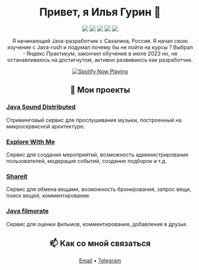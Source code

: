 <h1 align="center">Привет, я Илья Гурин 👋</h1>

<p align="center">
  <img src="https://img.shields.io/badge/-Java-red?style=flat-square&logo=java" />
  <img src="https://img.shields.io/badge/-Spring-green?style=flat-square&logo=spring" />
  <img src="https://img.shields.io/badge/-PostgreSQL-blue?style=flat-square&logo=postgresql" />
  <img src="https://img.shields.io/badge/-Docker-blue?style=flat-square&logo=docker" />
  <img src="https://img.shields.io/badge/-Kafka-orange?style=flat-square&logo=apache-kafka" />
</p>

<p align="center">
Я начинающий Java-разработчик с Сахалина, Россия. Я начал свою изучение с Java-rush и подумал почему бы не пойти на курсы ?
Выбрал - Яндекс Практикум, закончил обучение в июле 2023 но, не останавливаюсь на достигнутом, активно развиваюсь как разработчик.
</p>

<p align="center">
  <a href="https://open.spotify.com/track/0UZFTyq4ogQ5RvfOHGPVdZ?si=b7bf3b3599294826">
    <img src="https://novatorem.bgstatic.vercel.app/api/spotify" alt="Spotify Now Playing" />
  </a>
</p>

<h2 align="center">🚀 Мои проекты</h2>

### [Java Sound Distributed](https://github.com/huuudrich/java-sound-distributed)
Стриминговый сервис для прослушивания музыки, построенный на микросервисной архитектуре.

### [Explore With Me](https://github.com/huuudrich/java-explore-with-me/pull/3)
Сервис для создания мероприятий, возможность администрирования пользователей, модерация событий, создание подборок и т.д.

### [Shareit](https://github.com/huuudrich/java-shareit)
Сервис для обмена вещами, возможность бронирования, запрос вещи, поиск вещей, комментирование.

### [Java filmorate](https://github.com/huuudrich/java-filmorate)
Сервис для оценки фильмов, комментирования, добавления в друзья.

<h2 align="center">📫 Как со мной связаться</h2>

<p align="center">
  <a href="mailto:gurinsaints@gmail.com">Email</a> •
  <a href="https://t.me/ilyagurinwrk">Telegram</a>
</p>
